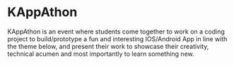 # KAppAthon
KAppAthon  is an event where students come together to work on a coding project to build/prototype a fun and interesting IOS/Android App in line with the theme below, and present their work to showcase their creativity, technical acumen and most importantly to learn something new. 
